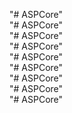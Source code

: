 "# ASPCore"  
"# ASPCore"  
"# ASPCore"  
"# ASPCore"  
"# ASPCore"  
"# ASPCore"  
"# ASPCore"  
"# ASPCore"  
"# ASPCore" 
